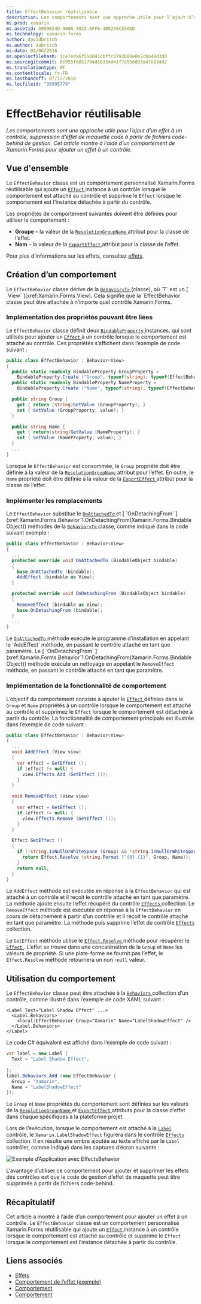 ```yaml
---
title: EffectBehavior réutilisable
description: Les comportements sont une approche utile pour l’ajout d’un effet à un contrôle, suppression d’effet de maquette code à partir de fichiers code-behind de gestion. Cet article montre à l’aide d’un comportement de Xamarin.Forms pour ajouter un effet à un contrôle.
ms.prod: xamarin
ms.assetid: A909B24D-960A-4023-AFF6-4B9256C55ADD
ms.technology: xamarin-forms
author: davidbritch
ms.author: dabritch
ms.date: 04/06/2016
ms.openlocfilehash: 1ce7eda6f556041cbffc3793b00e8e2cba44d3d0
ms.sourcegitcommit: 6e955f6851794d58334d41f7a550d93a47e834d2
ms.translationtype: MT
ms.contentlocale: fr-FR
ms.lasthandoff: 07/12/2018
ms.locfileid: "38995779"
---
```

# <a name="reusable-effectbehavior"></a>EffectBehavior réutilisable

_Les comportements sont une approche utile pour l’ajout d’un effet à un contrôle, suppression d’effet de maquette code à partir de fichiers code-behind de gestion. Cet article montre à l’aide d’un comportement de Xamarin.Forms pour ajouter un effet à un contrôle._

## <a name="overview"></a>Vue d'ensemble

Le `EffectBehavior` classe est un comportement personnalisé Xamarin.Forms réutilisable qui ajoute un [ `Effect` ](xref:Xamarin.Forms.Effect) instance à un contrôle lorsque le comportement est attaché au contrôle et supprime le `Effect` lorsque le comportement est l’instance détachée à partir du contrôle.

Les propriétés de comportement suivantes doivent être définies pour utiliser le comportement :

- **Groupe** – la valeur de la [ `ResolutionGroupName` ](xref:Xamarin.Forms.ResolutionGroupNameAttribute) attribut pour la classe de l’effet.
- **Nom** – la valeur de la [ `ExportEffect` ](xref:Xamarin.Forms.ExportEffectAttribute) attribut pour la classe de l’effet.

Pour plus d’informations sur les effets, consultez [effets](~/xamarin-forms/app-fundamentals/effects/index.md).

## <a name="creating-the-behavior"></a>Création d’un comportement

Le `EffectBehavior` classe dérive de la [ `Behavior<T>` ](xref:Xamarin.Forms.Behavior`1) (classe), où `T` est un [ `View` ](xref:Xamarin.Forms.View). Cela signifie que la `EffectBehavior` classe peut être attachée à n’importe quel contrôle Xamarin.Forms.

### <a name="implementing-bindable-properties"></a>Implémentation des propriétés pouvant être liées

Le `EffectBehavior` classe définit deux [ `BindableProperty` ](xref:Xamarin.Forms.BindableProperty) instances, qui sont utilisés pour ajouter un [ `Effect` ](xref:Xamarin.Forms.Effect) à un contrôle lorsque le comportement est attaché au contrôle. Ces propriétés s’affichent dans l’exemple de code suivant :

```csharp
public class EffectBehavior : Behavior<View>
{
  public static readonly BindableProperty GroupProperty =
    BindableProperty.Create ("Group", typeof(string), typeof(EffectBehavior), null);
  public static readonly BindableProperty NameProperty =
    BindableProperty.Create ("Name", typeof(string), typeof(EffectBehavior), null);

  public string Group {
    get { return (string)GetValue (GroupProperty); }
    set { SetValue (GroupProperty, value); }
  }

  public string Name {
    get { return(string)GetValue (NameProperty); }
    set { SetValue (NameProperty, value); }
  }
  ...
}
```

Lorsque le `EffectBehavior` est consommée, le `Group` propriété doit être définie à la valeur de la [ `ResolutionGroupName` ](xref:Xamarin.Forms.ResolutionGroupNameAttribute) attribut pour l’effet. En outre, le `Name` propriété doit être définie à la valeur de la [ `ExportEffect` ](xref:Xamarin.Forms.ExportEffectAttribute) attribut pour la classe de l’effet.

### <a name="implementing-the-overrides"></a>Implémenter les remplacements

Le `EffectBehavior` substitue le [ `OnAttachedTo` ](xref:Xamarin.Forms.Behavior`1.OnAttachedTo(Xamarin.Forms.BindableObject)) et [ `OnDetachingFrom` ](xref:Xamarin.Forms.Behavior`1.OnDetachingFrom(Xamarin.Forms.BindableObject)) méthodes de la [ `Behavior<T>` ](xref:Xamarin.Forms.Behavior`1) classe, comme indiqué dans le code suivant exemple :

```csharp
public class EffectBehavior : Behavior<View>
{
  ...
  protected override void OnAttachedTo (BindableObject bindable)
  {
    base.OnAttachedTo (bindable);
    AddEffect (bindable as View);
  }

  protected override void OnDetachingFrom (BindableObject bindable)
  {
    RemoveEffect (bindable as View);
    base.OnDetachingFrom (bindable);
  }
  ...
}
```

Le [ `OnAttachedTo` ](xref:Xamarin.Forms.Behavior`1.OnAttachedTo(Xamarin.Forms.BindableObject)) méthode exécute le programme d’installation en appelant le `AddEffect` méthode, en passant le contrôle attaché en tant que paramètre. Le [ `OnDetachingFrom` ](xref:Xamarin.Forms.Behavior`1.OnDetachingFrom(Xamarin.Forms.BindableObject)) méthode exécute un nettoyage en appelant le `RemoveEffect` méthode, en passant le contrôle attaché en tant que paramètre.

### <a name="implementing-the-behavior-functionality"></a>Implémentation de la fonctionnalité de comportement

L’objectif du comportement consiste à ajouter le [ `Effect` ](xref:Xamarin.Forms.Effect) définies dans le `Group` et `Name` propriétés à un contrôle lorsque le comportement est attaché au contrôle et supprimez le `Effect` lorsque le comportement est détachée à partir du contrôle. La fonctionnalité de comportement principale est illustrée dans l’exemple de code suivant :

```csharp
public class EffectBehavior : Behavior<View>
{
  ...
  void AddEffect (View view)
  {
    var effect = GetEffect ();
    if (effect != null) {
      view.Effects.Add (GetEffect ());
    }
  }

  void RemoveEffect (View view)
  {
    var effect = GetEffect ();
    if (effect != null) {
      view.Effects.Remove (GetEffect ());
    }
  }

  Effect GetEffect ()
  {
    if (!string.IsNullOrWhiteSpace (Group) && !string.IsNullOrWhiteSpace (Name)) {
      return Effect.Resolve (string.Format ("{0}.{1}", Group, Name));
    }
    return null;
  }
}
```

Le `AddEffect` méthode est exécutée en réponse à la `EffectBehavior` qui est attaché à un contrôle et il reçoit le contrôle attaché en tant que paramètre. La méthode ajoute ensuite l’effet récupéré du contrôle [ `Effects` ](xref:Xamarin.Forms.Element.Effects) collection. Le `RemoveEffect` méthode est exécutée en réponse à la `EffectBehavior` en cours de détachement à partir d’un contrôle et il reçoit le contrôle attaché en tant que paramètre. La méthode puis supprime l’effet du contrôle [ `Effects` ](xref:Xamarin.Forms.Element.Effects) collection.

Le `GetEffect` méthode utilise le [ `Effect.Resolve` ](xref:Xamarin.Forms.Effect.Resolve(System.String)) méthode pour récupérer le [ `Effect` ](xref:Xamarin.Forms.Effect). L’effet se trouve dans une concaténation de la `Group` et `Name` les valeurs de propriété. Si une plate-forme ne fournit pas l’effet, le `Effect.Resolve` méthode retournera un non -`null` valeur.

## <a name="consuming-the-behavior"></a>Utilisation du comportement

Le `EffectBehavior` classe peut être attachée à la [ `Behaviors` ](xref:Xamarin.Forms.VisualElement.Behaviors) collection d’un contrôle, comme illustré dans l’exemple de code XAML suivant :

```xaml
<Label Text="Label Shadow Effect" ...>
  <Label.Behaviors>
    <local:EffectBehavior Group="Xamarin" Name="LabelShadowEffect" />
  </Label.Behaviors>
</Label>
```

Le code C# équivalent est affiché dans l’exemple de code suivant :

```csharp
var label = new Label {
  Text = "Label Shadow Effect",
  ...
};
label.Behaviors.Add (new EffectBehavior {
  Group = "Xamarin",
  Name = "LabelShadowEffect"
});
```

Le `Group` et `Name` propriétés du comportement sont définies sur les valeurs de la [ `ResolutionGroupName` ](xref:Xamarin.Forms.ResolutionGroupNameAttribute) et [ `ExportEffect` ](xref:Xamarin.Forms.ExportEffectAttribute) attributs pour la classe d’effet dans chaque spécifiques à la plateforme projet.

Lors de l’exécution, lorsque le comportement est attaché à la [ `Label` ](xref:Xamarin.Forms.Label) contrôle, le `Xamarin.LabelShadowEffect` figurera dans le contrôle [ `Effects` ](xref:Xamarin.Forms.Element.Effects) collection. Il en résulte une ombre ajoutée au texte affiché par le `Label` contrôler, comme indiqué dans les captures d’écran suivante :

![](effect-behavior-images/screenshots.png "Exemple d’Application avec EffectsBehavior")

L’avantage d’utiliser ce comportement pour ajouter et supprimer les effets des contrôles est que le code de gestion d’effet de maquette peut être supprimée à partir de fichiers code-behind.

## <a name="summary"></a>Récapitulatif

Cet article a montré à l’aide d’un comportement pour ajouter un effet à un contrôle. Le `EffectBehavior` classe est un comportement personnalisé Xamarin.Forms réutilisable qui ajoute un [ `Effect` ](xref:Xamarin.Forms.Effect) instance à un contrôle lorsque le comportement est attaché au contrôle et supprime le `Effect` lorsque le comportement est l’instance détachée à partir du contrôle.


## <a name="related-links"></a>Liens associés

- [Effets](~/xamarin-forms/app-fundamentals/effects/index.md)
- [Comportement de l’effet (exemple)](https://developer.xamarin.com/samples/xamarin-forms/behaviors/effectbehavior/)
- [Comportement](xref:Xamarin.Forms.Behavior)
- [Comportement<T>](xref:Xamarin.Forms.Behavior`1)

